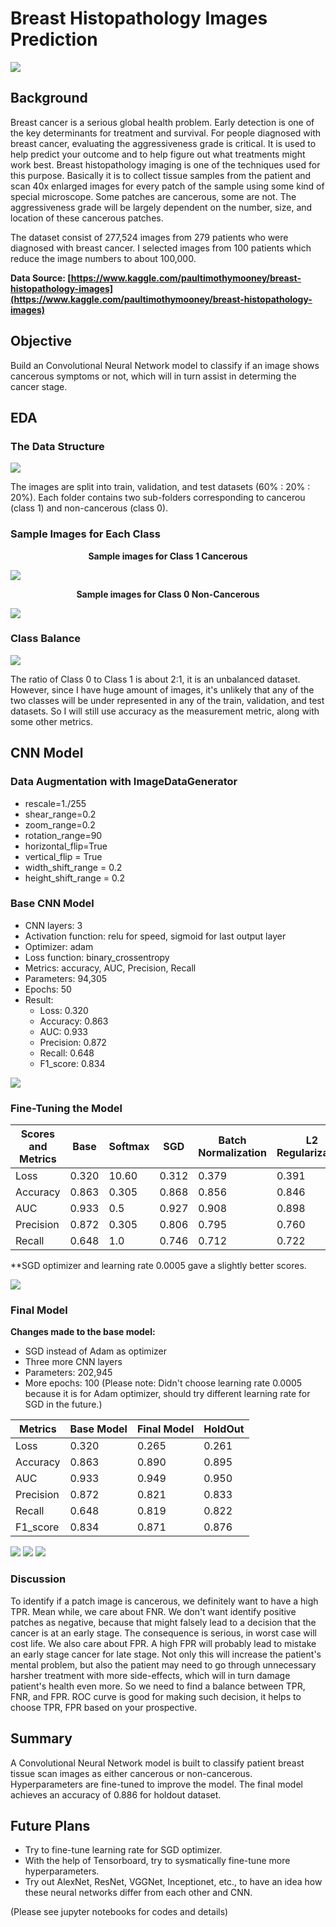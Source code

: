 # **Breast Histopathology Images Prediction**

![](images/bc.jpg)

## **Background**

Breast cancer is a serious global health problem. Early detection is one of the key determinants for treatment and survival. For people diagnosed with breast cancer, evaluating the aggressiveness grade is critical. It is used to help predict your outcome and to help figure out what treatments might work best. Breast histopathology imaging is one of the techniques used for this purpose. Basically it is to collect tissue samples from the patient and scan 40x enlarged images for every patch of the sample using some kind of special microscope. Some patches are cancerous, some are not. The aggressiveness grade will be largely dependent on the number, size, and location of these cancerous patches. 

The dataset consist of 277,524 images from 279 patients who were diagnosed with breast cancer. I selected images from 100 patients which reduce the image numbers to about 100,000. 

**Data Source: [https://www.kaggle.com/paultimothymooney/breast-histopathology-images](https://www.kaggle.com/paultimothymooney/breast-histopathology-images)**
<br>

## **Objective**

Build an Convolutional Neural Network model to classify if an image shows cancerous symptoms or not, which will in turn assist in determing the cancer stage.

## **EDA**

### **The Data Structure**

![](images/DataStructure.jpg)

The images are split into train, validation, and test datasets (60% : 20% : 20%). Each folder contains two sub-folders corresponding to cancerou (class 1) and non-cancerous (class 0).

### **Sample Images for Each Class**

**<p align="center">Sample images for Class 1 Cancerous</p>**

![](images/class1.jpg)

**<p align="center">Sample images for Class 0 Non-Cancerous</p>**

![](images/class0.jpg)

### **Class Balance**
![](images/class.jpg)

The ratio of Class 0 to Class 1 is about 2:1, it is an unbalanced dataset. However, since I have huge amount of images, it's unlikely that any of the two  classes will be under represented in any of the train, validation, and test datasets. So I will still use accuracy as the measurement metric, along with some other metrics. 

## **CNN Model**

### **Data Augmentation with ImageDataGenerator**

* rescale=1./255
* shear_range=0.2
* zoom_range=0.2
* rotation_range=90
* horizontal_flip=True
* vertical_flip = True
* width_shift_range = 0.2
* height_shift_range = 0.2

### **Base CNN Model**

* CNN layers: 3
* Activation function: relu for speed, sigmoid for last output layer
* Optimizer: adam
* Loss function: binary_crossentropy
* Metrics: accuracy, AUC, Precision, Recall
* Parameters: 94,305
* Epochs: 50
* Result: 
    * Loss: 0.320
    * Accuracy: 0.863
    * AUC: 0.933
    * Precision: 0.872
    * Recall: 0.648
    * F1_score: 0.834

![](images/base_model.jpg)

### **Fine-Tuning the Model**

Scores and Metrics | Base | Softmax | SGD | Batch Normalization | L2 Regularization | lr 0.01 | lr 0.0005 | lr 0.0001
------------ | ------------- | ------------- | ------------- | ------------- | ------------- | ------------- | ------------- | ------------- 
Loss | 0.320 | 10.60 | 0.312 | 0.379 | 0.391 | 0.410 | 0.297 | 0.327
Accuracy | 0.863 | 0.305 | 0.868 | 0.856 | 0.846 | 0.826 | 0.874 | 0.858
AUC | 0.933 | 0.5 | 0.927 | 0.908 | 0.898 | 0.869 | 0.934 | 0.923
Precision | 0.872 | 0.305 | 0.806 | 0.795 | 0.760 | 0.742 | 0.823 | 0.804 | 
Recall | 0.648 | 1.0 | 0.746 | 0.712 | 0.722 | 0.660 | 0.747 | 0.726 |

**SGD optimizer and learning rate 0.0005 gave a slightly better scores.

![](images/sgd.jpg)

### **Final Model**

**Changes made to the base model:**

* SGD instead of Adam as optimizer
* Three more CNN layers
* Parameters: 202,945
* More epochs: 100
(Please note: Didn't choose learning rate 0.0005 because it is for Adam optimizer, should try different learning rate for SGD in the future.)

Metrics | Base Model | Final Model | HoldOut
------------ | ------------- | ------------- | -------------
Loss | 0.320 | 0.265 | 0.261
Accuracy | 0.863 | 0.890 | 0.895
AUC  | 0.933 | 0.949 | 0.950
Precision | 0.872 | 0.821 | 0.833
Recall | 0.648 | 0.819 | 0.822
F1_score  | 0.834 | 0.871 | 0.876

![](images/more.jpg)
![](images/final_cf_matrix.jpg)
![](images/roc.jpg)

### Discussion

To identify if a patch image is cancerous, we definitely want to have a high TPR. Mean while, we care about FNR. We don't want identify positive patches as negative, because that might falsely lead to a decision that the cancer is at an early stage. The consequence is serious, in worst case will cost life. We also care about FPR. A high FPR will probably lead to mistake an early stage cancer for late stage. Not only this will increase the patient's mental problem, but also the patient may need to go through unnecessary harsher treatment with more side-effects, which will in turn damage patient's health even more. So we need to find a balance between TPR, FNR, and FPR. ROC curve is good for making such decision, it helps to choose TPR, FPR based on your prospective. 

## Summary

A Convolutional Neural Network model is built to classify patient breast tissue scan images as either cancerous or non-cancerous. Hyperparameters are fine-tuned to improve the model. The final model achieves an accuracy of 0.886 for holdout dataset.

## Future Plans

* Try to fine-tune learning rate for SGD optimizer.
* With the help of Tensorboard, try to sysmatically fine-tune more hyperparameters.
* Try out AlexNet, ResNet, VGGNet, Inceptionet, etc., to have an idea how these neural networks differ from each other and CNN.

(Please see jupyter notebooks for codes and details)
